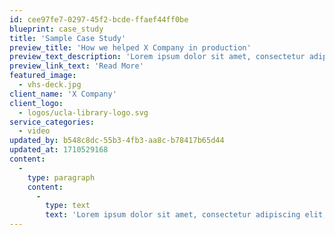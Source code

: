 ```yaml
---
id: cee97fe7-0297-45f2-bcde-ffaef44ff0be
blueprint: case_study
title: 'Sample Case Study'
preview_title: 'How we helped X Company in production'
preview_text_description: 'Lorem ipsum dolor sit amet, consectetur adipiscing elit, sed do eiusmod tempor incididunt ut labore et dolore magna aliqua. Ut enim ad minim veniam, lorem ipsum dolor sit amet.'
preview_link_text: 'Read More'
featured_image:
  - vhs-deck.jpg
client_name: 'X Company'
client_logo:
  - logos/ucla-library-logo.svg
service_categories:
  - video
updated_by: b548c8dc-55b3-4fb3-aa8c-b78417b65d44
updated_at: 1710529168
content:
  -
    type: paragraph
    content:
      -
        type: text
        text: 'Lorem ipsum dolor sit amet, consectetur adipiscing elit, sed do eiusmod tempor incididunt ut labore et dolore magna aliqua. Ut enim ad minim veniam, lorem ipsum dolor sit amet.'
---
```

